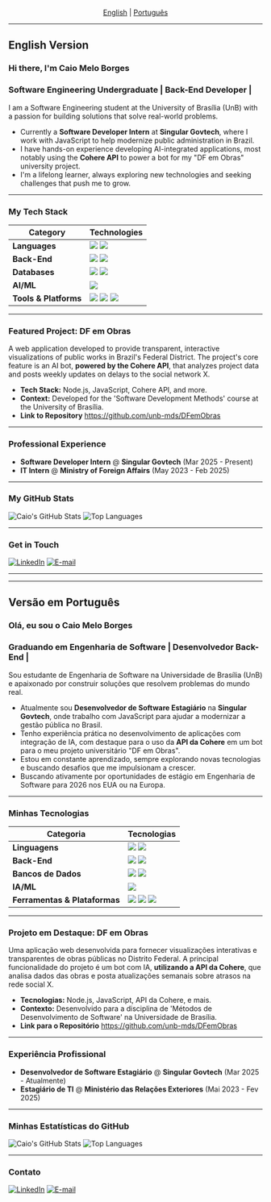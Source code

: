<div align="center">

[English](#english-version) | [Português](#versão-em-português)

</div>

---
## English Version

### Hi there, I'm Caio Melo Borges

### Software Engineering Undergraduate | Back-End Developer |

I am a Software Engineering student at the University of Brasília (UnB) with a passion for building solutions that solve real-world problems.

- Currently a **Software Developer Intern** at **Singular Govtech**, where I work with JavaScript to help modernize public administration in Brazil.
- I have hands-on experience developing AI-integrated applications, most notably using the **Cohere API** to power a bot for my "DF em Obras" university project.
- I'm a lifelong learner, always exploring new technologies and seeking challenges that push me to grow.

---

### My Tech Stack

| Category | Technologies |
|---|---|
| **Languages** | <img src="https://img.shields.io/badge/JavaScript-F7DF1E?style=for-the-badge&logo=javascript&logoColor=black"> <img src="https://img.shields.io/badge/Java-ED8B00?style=for-the-badge&logo=openjdk&logoColor=white"> |
| **Back-End** | <img src="https://img.shields.io/badge/Node.js-339933?style=for-the-badge&logo=nodedotjs&logoColor=white"> <img src="https://img.shields.io/badge/Spring-6DB33F?style=for-the-badge&logo=spring&logoColor=white"> |
| **Databases**| <img src="https://img.shields.io/badge/MySQL-4479A1?style=for-the-badge&logo=mysql&logoColor=white"> <img src="https://img.shields.io/badge/MongoDB-47A248?style=for-the-badge&logo=mongodb&logoColor=white"> |
| **AI/ML** | <img src="https://img.shields.io/badge/Cohere-3141FF?style=for-the-badge&logo=cohere&logoColor=white"> |
| **Tools & Platforms**| <img src="https://img.shields.io/badge/Git-F05032?style=for-the-badge&logo=git&logoColor=white"> <img src="https://img.shields.io/badge/Power%20Platform-742774?style=for-the-badge&logo=microsoftpowerplatform&logoColor=white"> <img src="https://img.shields.io/badge/VBA-217346?style=for-the-badge&logo=microsoftexcel&logoColor=white"> |

---

### Featured Project: DF em Obras

A web application developed to provide transparent, interactive visualizations of public works in Brazil's Federal District. The project's core feature is an AI bot, **powered by the Cohere API**, that analyzes project data and posts weekly updates on delays to the social network X.

- **Tech Stack:** Node.js, JavaScript, Cohere API, and more.
- **Context:** Developed for the 'Software Development Methods' course at the University of Brasília.
- **Link to Repository** https://github.com/unb-mds/DFemObras

---

### Professional Experience
- **Software Developer Intern** @ **Singular Govtech** (Mar 2025 - Present)
- **IT Intern** @ **Ministry of Foreign Affairs** (May 2023 - Feb 2025)

---

### My GitHub Stats

![Caio's GitHub Stats](https://github-readme-stats.vercel.app/api?username=CaioMelo25&show_icons=true&theme=radical&rank_icon=github)
![Top Languages](https://github-readme-stats.vercel.app/api/top-langs/?username=CaioMelo25&layout=compact&theme=radical)

---

### Get in Touch

[![LinkedIn](https://img.shields.io/badge/LinkedIn-caio--melo--borges-blue?style=for-the-badge&logo=linkedin)](https://www.linkedin.com/in/caio-melo-borges/)
[![E-mail](https://img.shields.io/badge/Email-caioborges250802%40gmail.com-red?style=for-the-badge&logo=gmail&logoColor=white)](mailto:caioborges250802@gmail.com)

---
---

## Versão em Português

### Olá, eu sou o Caio Melo Borges

### Graduando em Engenharia de Software | Desenvolvedor Back-End |

Sou estudante de Engenharia de Software na Universidade de Brasília (UnB) e apaixonado por construir soluções que resolvem problemas do mundo real.

- Atualmente sou **Desenvolvedor de Software Estagiário** na **Singular Govtech**, onde trabalho com JavaScript para ajudar a modernizar a gestão pública no Brasil.
- Tenho experiência prática no desenvolvimento de aplicações com integração de IA, com destaque para o uso da **API da Cohere** em um bot para o meu projeto universitário "DF em Obras".
- Estou em constante aprendizado, sempre explorando novas tecnologias e buscando desafios que me impulsionam a crescer.
- Buscando ativamente por oportunidades de estágio em Engenharia de Software para 2026 nos EUA ou na Europa.

---

### Minhas Tecnologias

| Categoria | Tecnologias |
|---|---|
| **Linguagens** | <img src="https://img.shields.io/badge/JavaScript-F7DF1E?style=for-the-badge&logo=javascript&logoColor=black"> <img src="https://img.shields.io/badge/Java-ED8B00?style=for-the-badge&logo=openjdk&logoColor=white"> |
| **Back-End** | <img src="https://img.shields.io/badge/Node.js-339933?style=for-the-badge&logo=nodedotjs&logoColor=white"> <img src="https://img.shields.io/badge/Spring-6DB33F?style=for-the-badge&logo=spring&logoColor=white"> |
| **Bancos de Dados**| <img src="https://img.shields.io/badge/MySQL-4479A1?style=for-the-badge&logo=mysql&logoColor=white"> <img src="https://img.shields.io/badge/MongoDB-47A248?style=for-the-badge&logo=mongodb&logoColor=white"> |
| **IA/ML** | <img src="https://img.shields.io/badge/Cohere-3141FF?style=for-the-badge&logo=cohere&logoColor=white"> |
| **Ferramentas & Plataformas**| <img src="https://img.shields.io/badge/Git-F05032?style=for-the-badge&logo=git&logoColor=white"> <img src="https://img.shields.io/badge/Power%20Platform-742774?style=for-the-badge&logo=microsoftpowerplatform&logoColor=white"> <img src="https://img.shields.io/badge/VBA-217346?style=for-the-badge&logo=microsoftexcel&logoColor=white"> |

---

### Projeto em Destaque: DF em Obras

Uma aplicação web desenvolvida para fornecer visualizações interativas e transparentes de obras públicas no Distrito Federal. A principal funcionalidade do projeto é um bot com IA, **utilizando a API da Cohere**, que analisa dados das obras e posta atualizações semanais sobre atrasos na rede social X.

- **Tecnologias:** Node.js, JavaScript, API da Cohere, e mais.
- **Contexto:** Desenvolvido para a disciplina de 'Métodos de Desenvolvimento de Software' na Universidade de Brasília.
- **Link para o Repositório** https://github.com/unb-mds/DFemObras

---

### Experiência Profissional
- **Desenvolvedor de Software Estagiário** @ **Singular Govtech** (Mar 2025 - Atualmente)
- **Estagiário de TI** @ **Ministério das Relações Exteriores** (Mai 2023 - Fev 2025)

---

### Minhas Estatísticas do GitHub

![Caio's GitHub Stats](https://github-readme-stats.vercel.app/api?username=CaioMelo25&show_icons=true&theme=radical&rank_icon=github)
![Top Languages](https://github-readme-stats.vercel.app/api/top-langs/?username=CaioMelo25&layout=compact&theme=radical)

---

### Contato

[![LinkedIn](https://img.shields.io/badge/LinkedIn-caio--melo--borges-blue?style=for-the-badge&logo=linkedin)](https://www.linkedin.com/in/caio-melo-borges/)
[![E-mail](https://img.shields.io/badge/Email-caioborges250802%40gmail.com-red?style=for-the-badge&logo=gmail&logoColor=white)](mailto:caioborges250802@gmail.com)
